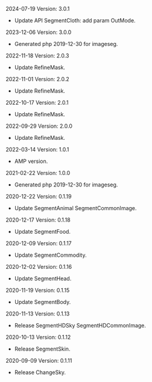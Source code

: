 2024-07-19 Version: 3.0.1
- Update API SegmentCloth: add param OutMode.


2023-12-06 Version: 3.0.0
- Generated php 2019-12-30 for imageseg.

2022-11-18 Version: 2.0.3
- Update RefineMask.

2022-11-01 Version: 2.0.2
- Update RefineMask.

2022-10-17 Version: 2.0.1
- Update RefineMask.

2022-09-29 Version: 2.0.0
- Update RefineMask.

2022-03-14 Version: 1.0.1
- AMP version.

2021-02-22 Version: 1.0.0
- Generated php 2019-12-30 for imageseg.

2020-12-22 Version: 0.1.19
- Update SegmentAnimal SegmentCommonImage.

2020-12-17 Version: 0.1.18
- Update SegmentFood.

2020-12-09 Version: 0.1.17
- Update SegmentCommodity.

2020-12-02 Version: 0.1.16
- Update SegmentHead.

2020-11-19 Version: 0.1.15
- Update SegmentBody.

2020-11-13 Version: 0.1.13
- Release SegmentHDSky SegmentHDCommonImage.

2020-10-13 Version: 0.1.12
- Release SegmentSkin.

2020-09-09 Version: 0.1.11
- Release ChangeSky.

